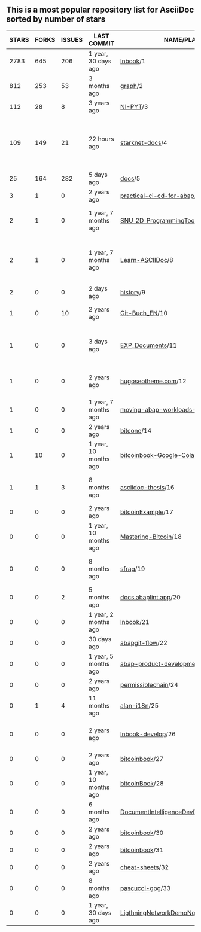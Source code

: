 ## This is a most popular repository list for AsciiDoc sorted by number of stars
|STARS|FORKS|ISSUES|LAST COMMIT|NAME/PLACE|DESCRIPTION|
| --- | --- | --- | --- | --- | --- |
| 2783 | 645 | 206 | 1 year, 30 days ago | [lnbook](https://github.com/lnbook/lnbook)/1 | Mastering the Lightning Network (LN) |
| 812 | 253 | 53 | 3 months ago | [graph](https://github.com/krlawrence/graph)/2 | Practical Gremlin - An Apache TinkerPop Tutorial |
| 112 | 28 | 8 | 3 years ago | [NI-PYT](https://github.com/cvut/NI-PYT)/3 | Materiály k předmětu NI-PYT na FIT ČVUT |
| 109 | 149 | 21 | 22 hours ago | [starknet-docs](https://github.com/starknet-io/starknet-docs)/4 | The repo for Starknet's developer documentation. Includes contribution guidelines and the Starknet documentation supplementary style guide |
| 25 | 164 | 282 | 5 days ago | [docs](https://github.com/vaadin/docs)/5 | Official documentation for Vaadin and Hilla. |
| 3 | 1 | 0 | 2 years ago | [practical-ci-cd-for-abap](https://github.com/heliconialabs/practical-ci-cd-for-abap)/6 | practical-ci-cd-for-abap |
| 2 | 1 | 0 | 1 year, 7 months ago | [SNU_2D_ProgrammingTools_IDE_ASCIIDoc](https://github.com/seanpm2001/SNU_2D_ProgrammingTools_IDE_ASCIIDoc)/7 | The ASCIIDoc Programming language IDE submodule for SNU Programming Tools. |
| 2 | 1 | 0 | 1 year, 7 months ago | [Learn-ASCIIDoc](https://github.com/seanpm2001/Learn-ASCIIDoc)/8 | A repository for showcasing my knowledge of the ASCIIDoc programming language, and continuing to learn the language |
| 2 | 0 | 0 | 2 days ago | [history](https://github.com/avp/history)/9 | Notes on history. |
| 1 | 0 | 10 | 2 years ago | [Git-Buch_EN](https://github.com/Fossy-Cats/Git-Buch_EN)/10 | English translation of "Das Git-Buch" (The Git Book) |
| 1 | 0 | 0 | 3 days ago | [EXP_Documents](https://github.com/mobilehugh/EXP_Documents)/11 | Sciency fiction table top RPG documentation. Asciidoc to HTML site generation using Antoradocs. |
| 1 | 0 | 0 | 2 years ago | [hugoseotheme.com](https://github.com/devidw/hugoseotheme.com)/12 | Website of the SEO theme for HUGO. Features, Articles, Examples, Documentation. |
| 1 | 0 | 0 | 1 year, 7 months ago | [moving-abap-workloads-to-serverless](https://github.com/heliconialabs/moving-abap-workloads-to-serverless)/13 | Moving ABAP workloads to Serverless |
| 1 | 0 | 0 | 2 years ago | [bitcone](https://github.com/eeeadma/bitcone)/14 | None |
| 1 | 10 | 0 | 1 year, 10 months ago | [bitcoinbook-Google-Colab](https://github.com/demining/bitcoinbook-Google-Colab)/15 | Mastering Bitcoin 2nd Edition - Programming the Open Blockchain Google Colab |
| 1 | 1 | 3 | 8 months ago | [asciidoc-thesis](https://github.com/csunibo/asciidoc-thesis)/16 | Un punto di partenza per la scrittura di una tesi in AsciiDoc aderente alle specifiche del DISI. |
| 0 | 0 | 0 | 2 years ago | [bitcoinExample](https://github.com/chanakya1/bitcoinExample)/17 | None |
| 0 | 0 | 0 | 1 year, 10 months ago | [Mastering-Bitcoin](https://github.com/ShopperooOfficial/Mastering-Bitcoin)/18 | Mastering Bitcoin 2nd Edition - Programming the Open Blockchain |
| 0 | 0 | 0 | 8 months ago | [sfrag](https://github.com/sean-clayton/sfrag)/19 | A fantasy tabletop role-playing game where you delve in dungeons and destroy dragons. |
| 0 | 0 | 2 | 5 months ago | [docs.abaplint.app](https://github.com/heliconialabs/docs.abaplint.app)/20 | abaplint.app documentation |
| 0 | 0 | 0 | 1 year, 2 months ago | [lnbook](https://github.com/Forte42/lnbook)/21 | A copy of the Mastering Lightning repository for my own learning |
| 0 | 0 | 0 | 30 days ago | [abapgit-flow](https://github.com/heliconialabs/abapgit-flow)/22 | abapGit Flow |
| 0 | 0 | 0 | 1 year, 5 months ago | [abap-product-development](https://github.com/heliconialabs/abap-product-development)/23 | ABAP Product Development |
| 0 | 0 | 0 | 2 years ago | [permissiblechain](https://github.com/virtualkingraj/permissiblechain)/24 | None |
| 0 | 1 | 4 | 11 months ago | [alan-i18n](https://github.com/alan-if/alan-i18n)/25 | ALAN Internationalization Project |
| 0 | 0 | 0 | 2 years ago | [lnbook-develop](https://github.com/Kodylow/lnbook-develop)/26 | My work on Mastering Lightning's coding problems, from github.com/lnbook/lnbook |
| 0 | 0 | 0 | 2 years ago | [bitcoinbook](https://github.com/wersw73/bitcoinbook)/27 | None |
| 0 | 0 | 0 | 1 year, 10 months ago | [bitcoinBook](https://github.com/fabeto10/bitcoinBook)/28 | None |
| 0 | 0 | 0 | 6 months ago | [DocumentIntelligenceDevDocs](https://github.com/KingBromeliad/DocumentIntelligenceDevDocs)/29 | None |
| 0 | 0 | 0 | 2 years ago | [bitcoinbook](https://github.com/adamdoxtater/bitcoinbook)/30 | None |
| 0 | 0 | 0 | 2 years ago | [bitcoinbook](https://github.com/vins059/bitcoinbook)/31 | None |
| 0 | 0 | 0 | 2 years ago | [cheat-sheets](https://github.com/devidw/cheat-sheets)/32 | A collection of school related cheat sheets |
| 0 | 0 | 0 | 8 months ago | [pascucci-gpg](https://github.com/tajmone/pascucci-gpg)/33 | Guida di Mario Pascucci all'uso di GnuPG |
| 0 | 0 | 0 | 1 year, 30 days ago | [LigthningNetworkDemoNode](https://github.com/sgtSong/LigthningNetworkDemoNode)/34 | None |
